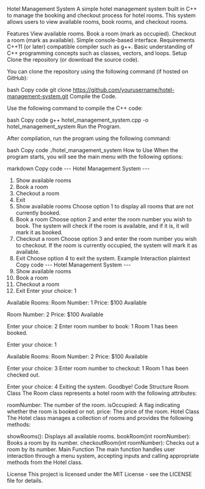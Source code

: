 Hotel Management System
A simple hotel management system built in C++ to manage the booking and checkout process for hotel rooms. This system allows users to view available rooms, book rooms, and checkout rooms.

Features
View available rooms.
Book a room (mark as occupied).
Checkout a room (mark as available).
Simple console-based interface.
Requirements
C++11 (or later) compatible compiler such as g++.
Basic understanding of C++ programming concepts such as classes, vectors, and loops.
Setup
Clone the repository (or download the source code).

You can clone the repository using the following command (if hosted on GitHub):

bash
Copy code
git clone https://github.com/yourusername/hotel-management-system.git
Compile the Code.

Use the following command to compile the C++ code:

bash
Copy code
g++ hotel_management_system.cpp -o hotel_management_system
Run the Program.

After compilation, run the program using the following command:

bash
Copy code
./hotel_management_system
How to Use
When the program starts, you will see the main menu with the following options:

markdown
Copy code
--- Hotel Management System ---
1. Show available rooms
2. Book a room
3. Checkout a room
4. Exit
1. Show available rooms
Choose option 1 to display all rooms that are not currently booked.
2. Book a room
Choose option 2 and enter the room number you wish to book.
The system will check if the room is available, and if it is, it will mark it as booked.
3. Checkout a room
Choose option 3 and enter the room number you wish to checkout.
If the room is currently occupied, the system will mark it as available.
4. Exit
Choose option 4 to exit the system.
Example Interaction
plaintext
Copy code
--- Hotel Management System ---
1. Show available rooms
2. Book a room
3. Checkout a room
4. Exit
Enter your choice: 1

Available Rooms:
Room Number: 1
Price: $100
Available

Room Number: 2
Price: $100
Available

Enter your choice: 2
Enter room number to book: 1
Room 1 has been booked.

Enter your choice: 1

Available Rooms:
Room Number: 2
Price: $100
Available

Enter your choice: 3
Enter room number to checkout: 1
Room 1 has been checked out.

Enter your choice: 4
Exiting the system. Goodbye!
Code Structure
Room Class
The Room class represents a hotel room with the following attributes:

roomNumber: The number of the room.
isOccupied: A flag indicating whether the room is booked or not.
price: The price of the room.
Hotel Class
The Hotel class manages a collection of rooms and provides the following methods:

showRooms(): Displays all available rooms.
bookRoom(int roomNumber): Books a room by its number.
checkoutRoom(int roomNumber): Checks out a room by its number.
Main Function
The main function handles user interaction through a menu system, accepting inputs and calling appropriate methods from the Hotel class.

License
This project is licensed under the MIT License - see the LICENSE file for details.
